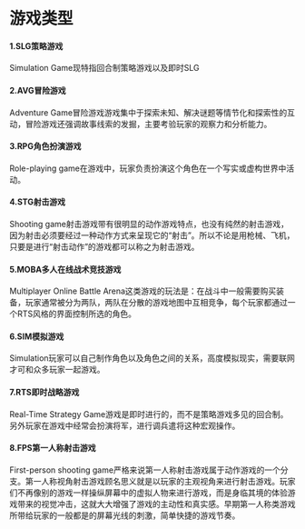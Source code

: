 # 游戏类型

#### 1.SLG策略游戏

Simulation Game现特指回合制策略游戏以及即时SLG

#### 2.AVG冒险游戏

Adventure Game冒险游戏游戏集中于探索未知、解决谜题等情节化和探索性的互动，冒险游戏还强调故事线索的发掘，主要考验玩家的观察力和分析能力。

#### 3.RPG角色扮演游戏

Role-playing game在游戏中，玩家负责扮演这个角色在一个写实或虚构世界中活动。

#### 4.STG射击游戏

Shooting game射击游戏带有很明显的动作游戏特点，也没有纯然的射击游戏，因为射击必须要经过一种动作方式来呈现它的“射击”。所以不论是用枪械、飞机，只要是进行“射击动作”的游戏都可以称之为射击游戏。

#### 5.MOBA多人在线战术竞技游戏

Multiplayer Online Battle Arena这类游戏的玩法是：在战斗中一般需要购买装备，玩家通常被分为两队，两队在分散的游戏地图中互相竞争，每个玩家都通过一个RTS风格的界面控制所选的角色。

#### 6.SIM模拟游戏

Simulation玩家可以自己制作角色以及角色之间的关系，高度模拟现实，需要联网才可和众多玩家一起游戏。

#### 7.RTS即时战略游戏

Real-Time Strategy Game游戏是即时进行的，而不是策略游戏多见的回合制。另外玩家在游戏中经常会扮演将军，进行调兵遣将这种宏观操作。

#### 8.FPS第一人称射击游戏

First-person shooting game严格来说第一人称射击游戏属于动作游戏的一个分支。第一人称视角射击游戏顾名思义就是以玩家的主观视角来进行射击游戏。玩家们不再像别的游戏一样操纵屏幕中的虚拟人物来进行游戏，而是身临其境的体验游戏带来的视觉冲击，这就大大增强了游戏的主动性和真实感。早期第一人称类游戏所带给玩家的一般都是的屏幕光线的刺激，简单快捷的游戏节奏。
